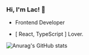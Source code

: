### Hi, I'm Lac! 👋

- Frontend Developer

- [ React, TypeScript ] Lover.


![Anurag's GitHub stats](https://github-readme-stats.vercel.app/api?username=laclys&count_private=true&show_icons=true&theme=tokyonight)
